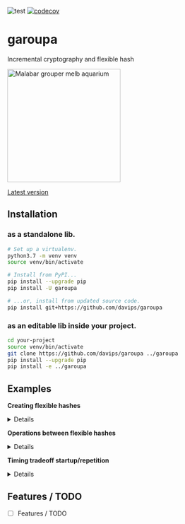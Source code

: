 ![test](https://github.com/davips/garoupa/workflows/test/badge.svg)
[![codecov](https://codecov.io/gh/davips/garoupa/branch/main/graph/badge.svg)](https://codecov.io/gh/davips/garoupa)

# garoupa
Incremental cryptography and flexible hash

<a title="fir0002  flagstaffotos [at] gmail.com Canon 20D + Tamron 28-75mm f/2.8, GFDL 1.2 &lt;http://www.gnu.org/licenses/old-licenses/fdl-1.2.html&gt;, via Wikimedia Commons" href="https://commons.wikimedia.org/wiki/File:Malabar_grouper_melb_aquarium.jpg"><img width="256" alt="Malabar grouper melb aquarium" src="https://upload.wikimedia.org/wikipedia/commons/thumb/a/a7/Malabar_grouper_melb_aquarium.jpg/256px-Malabar_grouper_melb_aquarium.jpg"></a>

[Latest version](https://github.com/davips/rndqts)

## Installation
### as a standalone lib.
```bash
# Set up a virtualenv. 
python3.7 -m venv venv
source venv/bin/activate

# Install from PyPI...
pip install --upgrade pip
pip install -U garoupa

# ...or, install from updated source code.
pip install git+https://github.com/davips/garoupa
```

### as an editable lib inside your project.
```bash
cd your-project
source venv/bin/activate
git clone https://github.com/davips/garoupa ../garoupa
pip install --upgrade pip
pip install -e ../garoupa
```

## Examples

**Creating flexible hashes**
<details>
<p>

```python3
from garoupa import Hash

# Binary strings are hashed by MD5.
a = Hash(b"Some text.")
print(f"Hex:\n{a.hex}")
"""
Hex:
5f2b51ca2fdc5baa31ec02e002f69aec
"""
```

```python3

# A shorter base-62 identifier is also provided as default.
print(a.id, "=", a)
"""
2ta4DsTtzJxNXItOSQfcfE = 2ta4DsTtzJxNXItOSQfcfE
"""
```

```python3

# Integers are not hashed, they are directly mapped to the hash space.
print(a.n)
"""
126501587258562921197401139372367452908
"""
```

```python3
print(Hash(126501587258562921197401139372367452908), "=", a)
"""
2ta4DsTtzJxNXItOSQfcfE = 2ta4DsTtzJxNXItOSQfcfE
"""
```

```python3

b = Hash(340282366920938463463374607431768211455)  # Largest posible number.
print(b)
"""
7n42DGM5Tflk9n8mt7Fhc7
"""
```


</p>
</details>

**Operations between flexible hashes**
<details>
<p>

```python3
from garoupa import Hash

# Hashes can be multiplied.
a = Hash(b"Some text.")
b = Hash(b"Other text.")
c = a * b
print(f"{a} * {b} = {c}")
"""
2ta4DsTtzJxNXItOSQfcfE * 1s2qEnAwwi16V2hCUYV8dY = 3EYMMabJR2Aj8rUtPiZ1gO
"""
```

```python3

# Multiplication can be reverted by the inverse hash. Zero is the identity hash.
print(f"{b} * {b.inv} = {b * b.inv} = 0")
"""
1s2qEnAwwi16V2hCUYV8dY * 1he9mgDNZUsKtjzHTFTWsW = 0000000000000000000000 = 0
"""
```

```python3

print(f"{c} * {b.inv} = {c * b.inv} = {a} = a")
"""
3EYMMabJR2Aj8rUtPiZ1gO * 1he9mgDNZUsKtjzHTFTWsW = 2ta4DsTtzJxNXItOSQfcfE = 2ta4DsTtzJxNXItOSQfcfE = a
"""
```

```python3

print(f"{a.inv} * {c} = {a.inv * c} = {b} = b")
"""
2PMEzPHCsQn8cSxy31ohvo * 3EYMMabJR2Aj8rUtPiZ1gO = 1s2qEnAwwi16V2hCUYV8dY = 1s2qEnAwwi16V2hCUYV8dY = b
"""
```

```python3

# Division is shorthand for reversion.
print(f"{c} / {b} = {c / b} = a")
"""
3EYMMabJR2Aj8rUtPiZ1gO / 1s2qEnAwwi16V2hCUYV8dY = 2ta4DsTtzJxNXItOSQfcfE = a
"""
```

```python3

# Hash multiplication is not commutative.
print(f"{a * b} != {b * a}")
"""
3EYMMabJR2Aj8rUtPiZ1gO != 3SemNwugPbPPwm6wXaYFqi
"""
```

```python3

# Hash multiplication is associative.
print(f"{a * (b * c)} = {(a * b) * c}")
"""
021EieFLdrV69bPx1ddPJA = 021EieFLdrV69bPx1ddPJA
"""
```


</p>
</details>





**Timing tradeoff startup/repetition**
<details>
<p>

```python3
from timeit import timeit

from garoupa import Hash


def f():
    return Hash(12431434) * Hash(895784)


def f_compiled():
    return Hash(12431434, compiled=True) * Hash(895784, compiled=True)

t = timeit(f, number=1)
print("Normal warm up time:", round(t, 2), "s")
"""
Normal warm up time: 0.0 s
"""
```
```python3
t = timeit(f, number=100000)
print("Normal time:", round(t * 10, 2), "us")
"""
Normal time: 52.25 us
"""
```
```python3
t = timeit(f_compiled, number=1)
print("Compiled warm up time:", round(t, 2), "s")
"""
Compiled warm up time: 2.28 s
"""
```
```python3
t = timeit(f_compiled, number=100000)
print("Compiled time:", round(t * 10, 2), "us")
"""
Compiled time: 7.59 us
"""
```
</p>
</details>






## Features / TODO

* [ ] Features / TODO
